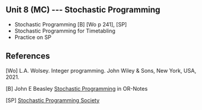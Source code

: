## Unit 8 (MC) --- Stochastic Programming

- Stochastic Programming [B] [Wo p 241], [SP]
- Stochastic Programming for Timetabling
- Practice on SP


## References

[Wo] L.A. Wolsey. Integer programming. John Wiley & Sons, New York, USA, 2021.

[B] John E Beasley [Stochastic
  Programming](people.brunel.ac.uk/~mastjjb/jeb/or/sp.html) in OR-Notes

[SP] [Stochastic Programming Society](https://www.stoprog.org/)
